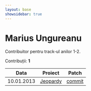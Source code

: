 ```yaml
---
layout: base
showsidebar: true
---
```


# Marius Ungureanu

Contribuitor pentru track-ul anilor 1-2.

Contribuții: **1**

|Data |Proiect | Patch |
|-----|--------|-------|
|10.01.2013|[Jeopardy][jeopy]|[commit](https://github.com/dfilimon/Jeopy/pull/26)|

[jeopy]: https://github.com/dfilimon/Jeopy "Jeopardy"
